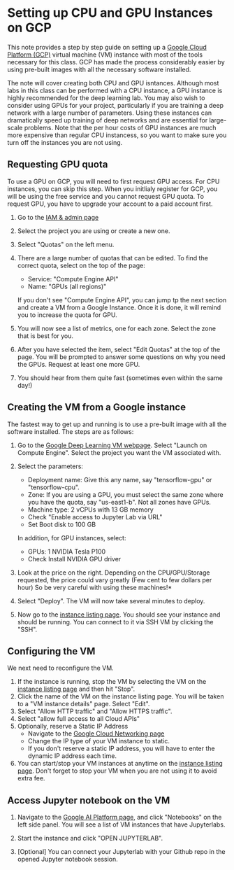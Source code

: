 # Setting up CPU and GPU Instances on GCP

This note provides a step by step guide on setting up a 
[Google Cloud Platform (GCP)](https://cloud.google.com) 
virtual machine (VM) instance with most of the 
tools necessary for this class.  GCP has made the process considerably
easier by using pre-built images with all the necessary software installed.

The note will cover creating both CPU and GPU isntances.
Although most labs in this class can be performed
with a CPU instance, a GPU instance is highly recommended for the deep learning lab.
You may also wish to consider using GPUs for your project, particularly if you
are training a deep network with a large number of parameters.
Using these instances
can dramatically speed up training of deep networks
and are essential for large-scale
problems.
Note that the per hour costs of GPU instances are much more expensive than
regular CPU instancess, so you want to make sure you turn off the instances
you are not using.  

## Requesting GPU quota
To use a GPU on GCP, you will need to first request GPU access.  For CPU instances, you can skip this step. When you initlialy register for GCP, you will be using the free service and you cannot request GPU quota. To request GPU, you have to upgrade your account to a paid account first.
1.  Go to the [IAM & admin page](https://console.cloud.google.com/projectselector/iam-admin)
2.  Select the project you are using or create a new one.
3.  Select "Quotas" on the left menu. 
4.  There are a large number of quotas that can be edited.  To find
    the correct quota, select on the top of the page:
    *   Service:  "Compute Engine API"
    *   Name:  "GPUs (all regions)"


    If you don't see "Compute Engine API", you can jump tp the next section and create a VM from a Google Instance. Once it is done, it will remind you to increase the quota for GPU.

5.  You will now see a list of metrics, one for each zone. Select the zone that is
    best for you.
6.  After you have selected the item, select "Edit Quotas" at the top of the page.
    You will be prompted to answer some questions on why you need the GPUs.
    Request at least one more GPU.
7.  You should hear from them quite fast (sometimes even within the same day!) 

## Creating the VM from a Google instance
The fastest way to get up and running is to use a pre-built image with all
the software installed.  The steps are as follows:
1.  Go to the [Google Deep Learning VM webpage](https://console.cloud.google.com/marketplace/details/click-to-deploy-images/deeplearning).
    Select "Launch on Compute Engine".  Select the project you want the VM associated with.    
2.  Select the parameters:
    * Deployment name:  Give this any name, say "tensorflow-gpu" or "tensorflow-cpu".
    * Zone:  If you are using a GPU,  you must select the same zone where you have the quota, say "us-east1-b".  Not all
    zones have GPUs.
    * Machine type:  2 vCPUs with 13 GB memory  
    * Check "Enable access to Jupyter Lab via URL"
    * Set Boot disk to 100 GB
    
    In addition, for GPU instances, select:
    * GPUs:  1 NVIDIA Tesla P100 
    * Check Install NVIDIA GPU driver
3.  Look at the price on the right.  Depending on the CPU/GPU/Storage requested, the price could vary greatly (Few cent to few dollars per hour) So be very careful with using these machines!*	
4.  Select "Deploy".      The VM will now take several minutes to deploy.
5.  Now go to the [instance listing page](https://console.cloud.google.com/compute/instances).
    You should see your instance and should be running.  You can connect to it via SSH
    VM by clicking the "SSH". 

## Configuring the VM
We next need to reconfigure the VM.
1.  If the instance is running, stop the VM by selecting the VM on the
    [instance listing page](https://console.cloud.google.com/compute/instances)
    and then hit "Stop".
2.  Click the name of the VM on the instance listing page.  You will be taken to a "VM 
    instance details" page.  Select "Edit".
3.  Select "Allow HTTP traffic" and "Allow HTTPS traffic".
4.  Select "allow full access to all Cloud APIs"
5.  Optionally, reserve a Static IP Address
    *	Navigate to the [Google Cloud Networking page](https://console.cloud.google.com/networking/addresses/list)
    *   Change the IP type of your VM instance to static.
    *   If you don't reserve a static IP address, you will have to enter the
        dynamic IP address each time.
6. You can start/stop your VM instances at anytime on the  [instance listing page](https://console.cloud.google.com/compute/instances). Don't forget to stop your VM when you are not using it to avoid extra fee.
        


## Access Jupyter notebook on the VM

1. Navigate to the [Google AI Platform page](https://console.cloud.google.com/ai-platform), and click "Notebooks" on the left side panel. You will see a list of VM instances that have Jupyterlabs.

2. Start the instance and click "OPEN JUPYTERLAB". 

3. [Optional] You can connect your Jupyterlab with your Github repo in the opened Jupyter notebook session.